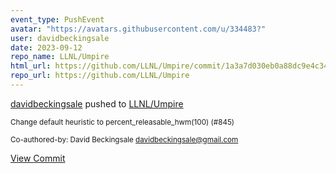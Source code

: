 ```yaml
---
event_type: PushEvent
avatar: "https://avatars.githubusercontent.com/u/334483?"
user: davidbeckingsale
date: 2023-09-12
repo_name: LLNL/Umpire
html_url: https://github.com/LLNL/Umpire/commit/1a3a7d030eb0a88dc9e4c3401b07efcd91b9e251
repo_url: https://github.com/LLNL/Umpire
---
```


<a href='https://github.com/davidbeckingsale' target='_blank'>davidbeckingsale</a> pushed to <a href='https://github.com/LLNL/Umpire' target='_blank'>LLNL/Umpire</a>

<small>Change default heuristic to percent_releasable_hwm(100) (#845)

Co-authored-by: David Beckingsale <davidbeckingsale@gmail.com></small>

<a href='https://github.com/LLNL/Umpire/commit/1a3a7d030eb0a88dc9e4c3401b07efcd91b9e251' target='_blank'>View Commit</a>